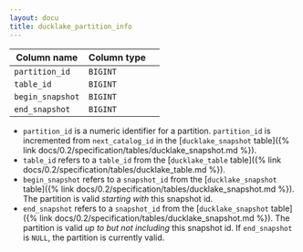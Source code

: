 ```yaml
---
layout: docu
title: ducklake_partition_info
---
```


| Column name      | Column type |             |
| ---------------- | ----------- | ----------- |
| `partition_id`   | `BIGINT`    |             |
| `table_id`       | `BIGINT`    |             |
| `begin_snapshot` | `BIGINT`    |             |
| `end_snapshot`   | `BIGINT`    |             |

- `partition_id` is a numeric identifier for a partition. `partition_id` is incremented from `next_catalog_id` in the [`ducklake_snapshot` table]({% link docs/0.2/specification/tables/ducklake_snapshot.md %}).
- `table_id` refers to a `table_id` from the [`ducklake_table` table]({% link docs/0.2/specification/tables/ducklake_table.md %}). 
- `begin_snapshot` refers to a `snapshot_id` from the [`ducklake_snapshot` table]({% link docs/0.2/specification/tables/ducklake_snapshot.md %}). The partition is valid *starting with* this snapshot id.
- `end_snapshot` refers to a `snapshot_id` from the [`ducklake_snapshot` table]({% link docs/0.2/specification/tables/ducklake_snapshot.md %}). The partition is valid *up to but not including* this snapshot id. If `end_snapshot` is `NULL`, the partition is currently valid.

